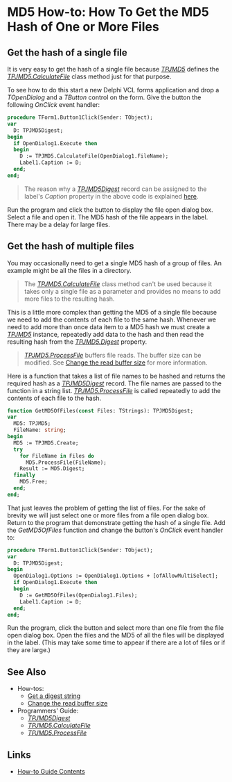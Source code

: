 # MD5 How-to: How To Get the MD5 Hash of One or More Files

## Get the hash of a single file

It is very easy to get the hash of a single file because [_TPJMD5_](../API/TPJMD5.md) defines the [_TPJMD5.CalculateFile_](../API/TPJMD5-CalculateFile.md) class method just for that purpose.

To see how to do this start a new Delphi VCL forms application and drop a _TOpenDialog_ and a _TButton_ control on the form. Give the button the following _OnClick_ event handler:

```pascal
procedure TForm1.Button1Click(Sender: TObject);
var
  D: TPJMD5Digest;
begin
  if OpenDialog1.Execute then
  begin
    D := TPJMD5.CalculateFile(OpenDialog1.FileName);
    Label1.Caption := D;
  end;
end;
```

> The reason why a [_TPJMD5Digest_](../API/TPJMD5Digest.md) record can be assigned to the label's _Caption_ property in the above code is explained [here](./GetDigestAsString.md).

Run the program and click the button to display the file open dialog box. Select a file and open it. The MD5 hash of the file appears in the label. There may be a delay for large files.

## Get the hash of multiple files

You may occasionally need to get a single MD5 hash of a group of files. An example might be all the files in a directory.

> The [_TPJMD5.CalculateFile_](../API/TPJMD5-CalculateFile.md) class method can't be used because it takes only a single file as a parameter and provides no means to add more files to the resulting hash.

This is a little more complex than getting the MD5 of a single file because we need to add the contents of each file to the same hash. Whenever we need to add more than once data item to a MD5 hash we must create a [_TPJMD5_](../API/TPJMD5.md) instance, repeatedly add data to the hash and then read the resulting hash from the [_TPJMD5.Digest_](../API/TPJMD5-Digest.md) property.

> [_TPJMD5.ProcessFile_](../API/TPJMD5-ProcessFile.md) buffers file reads. The buffer size can be modified. See [Change the read buffer size](./ChangeReadBufferSize.md) for more information.

Here is a function that takes a list of file names to be hashed and returns the required hash as a [_TPJMD5Digest_](../API/TPJMD5Digest.md) record. The file names are passed to the function in a string list. [_TPJMD5.ProcessFile_](../API/TPJMD5-ProcessFile.md) is called repeatedly to add the contents of each file to the hash.

```pascal
function GetMD5OfFiles(const Files: TStrings): TPJMD5Digest;
var
  MD5: TPJMD5;
  FileName: string;
begin
  MD5 := TPJMD5.Create;
  try
    for FileName in Files do
      MD5.ProcessFile(FileName);
    Result := MD5.Digest;
  finally
    MD5.Free;
  end;
end;
```

That just leaves the problem of getting the list of files. For the sake of brevity we will just select one or more files from a file open dialog box. Return to the program that demonstrate getting the hash of a single file. Add the _GetMD5OfFiles_ function and change the button's _OnClick_ event handler to:

```pascal
procedure TForm1.Button1Click(Sender: TObject);
var
  D: TPJMD5Digest;
begin
  OpenDialog1.Options := OpenDialog1.Options + [ofAllowMultiSelect];
  if OpenDialog1.Execute then
  begin
    D := GetMD5OfFiles(OpenDialog1.Files);
    Label1.Caption := D;
  end;
end;
```

Run the program, click the button and select more than one file from the file open dialog box. Open the files and the MD5 of all the files will be displayed in the label. (This may take some time to appear if there are a lot of files or if they are large.)

## See Also

* How-tos:
  * [Get a digest string](./GetDigestAsString.md)
  * [Change the read buffer size](./ChangeReadBufferSize.md)
* Programmers' Guide:
  * [_TPJMD5Digest_](../API/TPJMD5Digest.md)
  * [_TPJMD5.CalculateFile_](../API/TPJMD5-CalculateFile.md)
  * [_TPJMD5.ProcessFile_](../API/TPJMD5-ProcessFile.md)

## Links

* [How-to Guide Contents](../HowTo.md)
